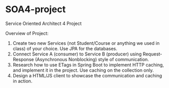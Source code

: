 # SOA4-project
Service Oriented Architect 4 Project


Overview of Project:
1.	Create two new Services (not Student/Course or anything we used in class) of your choice. Use JPA for the databases. 
2.	Connect Service A (consumer) to Service B (producer) using Request-Response (Asynchronous Nonblocking) style of communication.
3.	Research how to use ETags in Spring Boot to implement HTTP caching, and implement it in the project. Use caching on the collection only.
4.	Design a HTML/JS client to showcase the communication and caching in action.
